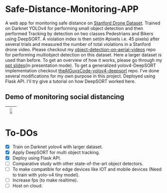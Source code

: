 # Safe-Distance-Monitoring-APP
A web app for monitoring safe distance on [Stanford Drone Dataset](https://cvgl.stanford.edu/projects/uav_data/). Trained on Darknet YOLOv4 for performing small object detection and then performed Tracking by detection on two classes Pedestrians and Bikers using DeepSORT. A violation index is then set(in #pixels i.e. 45 pixels) after several trials and measured the number of total violations in a Stanford drone video. Please checkout my [object-detection-on-aerial-videos](https://github.com/soumyadbanik/object-detection-on-aerial-videos) repo for performing multiobject detection on this dataset. Here a larger dataset is used than before. To get an overview of how it works, please go through my [ppt slides](https://docs.google.com/presentation/d/1IGtcHEopTI3RaLDRwxQGYA-XjanRLYoY4K2u6hszFt8/edit?usp=sharing)(in presentation mode). To get a generalized yolov4-DeepSORT implementation checkout [theAIGuysCode-yolov4-deepsort](https://github.com/theAIGuysCode/yolov4-deepsort) repo. I've done several modifications for my own purpose in this project. Deployed using Flask API.
I'll try give a tutorial on how DeepSORT worked here.

## Demo of monitoring social distancing
|<img src="https://github.com/soumyadbanik/Safe-Distance-Monitoring-APP/blob/main/static/outputs/hyang_social_short.gif" width="60%" height="60%" >|
  |---|

# To-DOs
- [X] Train on Darknet yolov4 with larger dataset.
- [X] Apply DeepSORT for multi object tracking.
- [X] Deploy using Flask API.
- [ ] Comparative study with other state-of-the-art object detectors.
- [ ] To make compatible for edge devices like IOT and mobile devices (Need to train with yolo-v4 tiny model).
- [ ] Increase fps (to make realtime).
- [ ] Host on cloud.
